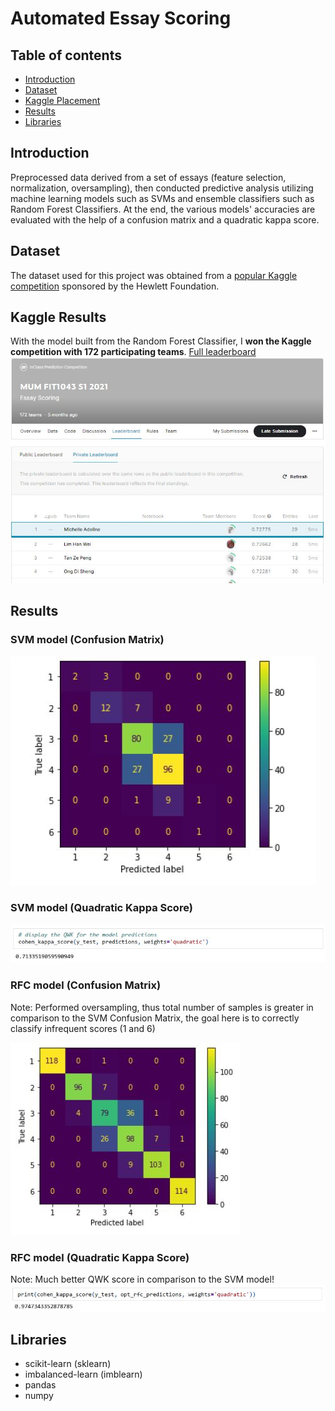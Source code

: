Automated Essay Scoring
=======================

## Table of contents
* [Introduction](#introduction)
* [Dataset](#dataset)
* [Kaggle Placement](#kaggle-results)
* [Results](#results)
* [Libraries](#libraries)

## Introduction
Preprocessed data derived from a set of essays (feature selection, normalization, oversampling), then conducted predictive analysis utilizing machine learning models such as SVMs and ensemble classifiers such as Random Forest Classifiers. At the end, the various models' accuracies are evaluated with the help of a confusion matrix and a quadratic kappa score.

## Dataset
The dataset used for this project was obtained from a [popular Kaggle competition](https://www.kaggle.com/c/asap-aes) sponsored by the Hewlett Foundation.

## Kaggle Results
With the model built from the Random Forest Classifier, I **won the Kaggle competition with 172 participating teams**.
[Full leaderboard](https://www.kaggle.com/c/mum-fit1043-s1-2021/leaderboard)
![Leaderboard](./Results/kaggle_results.JPG)

## Results
### SVM model (Confusion Matrix)
![SVM Confusion Matrix](./Results/svm_confusion_matrix.JPG)
### SVM model (Quadratic Kappa Score)
![SVM Quadratic Kappa Score](./Results/svm_qwk.JPG)
### RFC model (Confusion Matrix)
Note: Performed oversampling, thus total number of samples is greater in comparison to the SVM Confusion Matrix, the goal here is to correctly classify infrequent scores (1 and 6)

![RFC Confusion Matrix](./Results/rfc_confusion_matrix.JPG)
### RFC model (Quadratic Kappa Score)
Note: Much better QWK score in comparison to the SVM model!
![RFC Quadratic Kappa Score](./Results/rfc_qwk.JPG)


## Libraries
* scikit-learn (sklearn)
* imbalanced-learn (imblearn)
* pandas
* numpy
